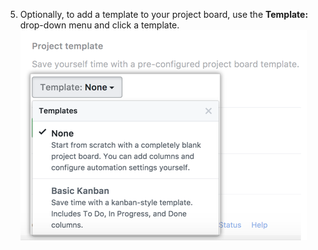 5. Optionally, to add a template to your project board, use the **Template:** drop-down menu and click a template. ![Drop-down menu showing project board template options](/assets/images/help/projects/project_board_template_drop_down_menu.png)
